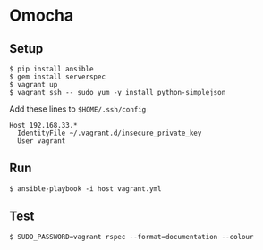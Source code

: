 Omocha
======

Setup
-----

    $ pip install ansible
    $ gem install serverspec
    $ vagrant up
    $ vagrant ssh -- sudo yum -y install python-simplejson

Add these lines to `$HOME/.ssh/config`    

    Host 192.168.33.*
      IdentityFile ~/.vagrant.d/insecure_private_key
      User vagrant

Run
----

    $ ansible-playbook -i host vagrant.yml

Test
----

    $ SUDO_PASSWORD=vagrant rspec --format=documentation --colour
